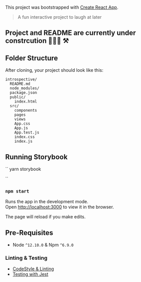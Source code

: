 This project was bootstrapped with [Create React App](https://github.com/facebookincubator/create-react-app).

> A fun interactive project to laugh at later

## Project and README are currently under constrcution 👩🏿‍💻 ⚒

## Folder Structure

After cloning, your project should look like this:

```
introspective/
  README.md
  node_modules/
  package.json
  public/
    index.html
  src/
    components
    pages
    views
    App.css
    App.js
    App.test.js
    index.css
    index.js
```

## Running Storybook

``
yarn storybook

``

### `npm start`

Runs the app in the development mode.<br>
Open [http://localhost:3000](http://localhost:3000) to view it in the browser.

The page will reload if you make edits.<br>

## Pre-Requisites

- Node `^12.10.0` & Npm `^6.9.0`

### Linting & Testing

- [CodeStyle & Linting](https://eslint.org/)
- [Testing with Jest](docs/rcc/testing-with-jest.md)
